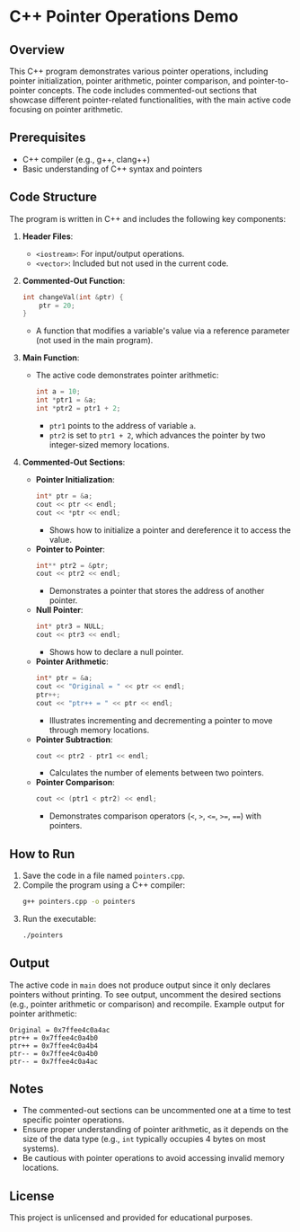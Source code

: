 # C++ Pointer Operations Demo

## Overview
This C++ program demonstrates various pointer operations, including pointer initialization, pointer arithmetic, pointer comparison, and pointer-to-pointer concepts. The code includes commented-out sections that showcase different pointer-related functionalities, with the main active code focusing on pointer arithmetic.

## Prerequisites
- C++ compiler (e.g., g++, clang++)
- Basic understanding of C++ syntax and pointers

## Code Structure
The program is written in C++ and includes the following key components:

1. **Header Files**:
   - `<iostream>`: For input/output operations.
   - `<vector>`: Included but not used in the current code.

2. **Commented-Out Function**:
   ```cpp
   int changeVal(int &ptr) {
       ptr = 20;
   }
   ```
   - A function that modifies a variable's value via a reference parameter (not used in the main program).

3. **Main Function**:
   - The active code demonstrates pointer arithmetic:
     ```cpp
     int a = 10;
     int *ptr1 = &a;
     int *ptr2 = ptr1 + 2;
     ```
     - `ptr1` points to the address of variable `a`.
     - `ptr2` is set to `ptr1 + 2`, which advances the pointer by two integer-sized memory locations.

4. **Commented-Out Sections**:
   - **Pointer Initialization**:
     ```cpp
     int* ptr = &a;
     cout << ptr << endl;
     cout << *ptr << endl;
     ```
     - Shows how to initialize a pointer and dereference it to access the value.
   - **Pointer to Pointer**:
     ```cpp
     int** ptr2 = &ptr;
     cout << ptr2 << endl;
     ```
     - Demonstrates a pointer that stores the address of another pointer.
   - **Null Pointer**:
     ```cpp
     int* ptr3 = NULL;
     cout << ptr3 << endl;
     ```
     - Shows how to declare a null pointer.
   - **Pointer Arithmetic**:
     ```cpp
     int* ptr = &a;
     cout << "Original = " << ptr << endl;
     ptr++;
     cout << "ptr++ = " << ptr << endl;
     ```
     - Illustrates incrementing and decrementing a pointer to move through memory locations.
   - **Pointer Subtraction**:
     ```cpp
     cout << ptr2 - ptr1 << endl;
     ```
     - Calculates the number of elements between two pointers.
   - **Pointer Comparison**:
     ```cpp
     cout << (ptr1 < ptr2) << endl;
     ```
     - Demonstrates comparison operators (`<`, `>`, `<=`, `>=`, `==`) with pointers.

## How to Run
1. Save the code in a file named `pointers.cpp`.
2. Compile the program using a C++ compiler:
   ```bash
   g++ pointers.cpp -o pointers
   ```
3. Run the executable:
   ```bash
   ./pointers
   ```

## Output
The active code in `main` does not produce output since it only declares pointers without printing. To see output, uncomment the desired sections (e.g., pointer arithmetic or comparison) and recompile. Example output for pointer arithmetic:
```
Original = 0x7ffee4c0a4ac
ptr++ = 0x7ffee4c0a4b0
ptr++ = 0x7ffee4c0a4b4
ptr-- = 0x7ffee4c0a4b0
ptr-- = 0x7ffee4c0a4ac
```

## Notes
- The commented-out sections can be uncommented one at a time to test specific pointer operations.
- Ensure proper understanding of pointer arithmetic, as it depends on the size of the data type (e.g., `int` typically occupies 4 bytes on most systems).
- Be cautious with pointer operations to avoid accessing invalid memory locations.

## License
This project is unlicensed and provided for educational purposes.